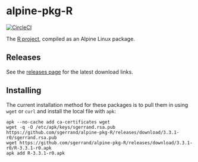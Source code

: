 # alpine-pkg-R

[![CircleCI](https://img.shields.io/circleci/project/sgerrand/alpine-pkg-R/master.svg)](https://circleci.com/gh/sgerrand/alpine-pkg-R)

The [R project][r-project], compiled as an Alpine Linux package.

## Releases

See the [releases page][releases] for the latest download links.

## Installing

The current installation method for these packages is to pull them in using
`wget` or `curl` and install the local file with `apk`:

    apk --no-cache add ca-certificates wget
    wget -q -O /etc/apk/keys/sgerrand.rsa.pub https://github.com/sgerrand/alpine-pkg-R/releases/download/3.3.1-r0/sgerrand.rsa.pub
    wget https://github.com/sgerrand/alpine-pkg-R/releases/download/3.3.1-r0/R-3.3.1-r0.apk
    apk add R-3.3.1-r0.apk

[r-project]: http://www.r-project.org/
[releases]: https://github.com/sgerrand/alpine-pkg-R/releases/
